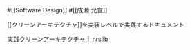 #[[Software Design]] #[[成瀬 允宣]]

[[クリーンアーキテクチャ]]を実装レベルで実践するドキュメント

[実践クリーンアーキテクチャ │ nrslib](https://nrslib.com/clean-architecture/)